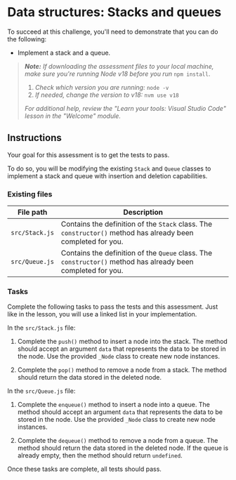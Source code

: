 # Data structures: Stacks and queues

To succeed at this challenge, you'll need to demonstrate that you can do the following:

- Implement a stack and a queue.

> _**Note:** If downloading the assessment files to your local machine, make sure you're running Node v18 before you run_ `npm install`.
> 
> 1. _Check which version you are running:_ `node -v`
> 2. _If needed, change the version to v18:_ `nvm use v18`
> 
> _For additional help, review the "Learn your tools: Visual Studio Code" lesson in the "Welcome" module._

## Instructions

Your goal for this assessment is to get the tests to pass.

To do so, you will be modifying the existing `Stack` and `Queue` classes to implement a stack and queue with insertion and deletion capabilities.

### Existing files

|File path|Description|
|---|---|
|`src/Stack.js`|Contains the definition of the `Stack` class. The `constructor()` method has already been completed for you.|
|`src/Queue.js`|Contains the definition of the `Queue` class. The `constructor()` method has already been completed for you.|

### Tasks

Complete the following tasks to pass the tests and this assessment. Just like in the lesson, you will use a linked list in your implementation.

In the `src/Stack.js` file:

1. Complete the `push()` method to insert a node into the stack. The method should accept an argument `data` that represents the data to be stored in the node. Use the provided `_Node` class to create new node instances.
    
2. Complete the `pop()` method to remove a node from a stack. The method should return the data stored in the deleted node.
    

In the `src/Queue.js` file:

1. Complete the `enqueue()` method to insert a node into a queue. The method should accept an argument `data` that represents the data to be stored in the node. Use the provided `_Node` class to create new node instances.
    
2. Complete the `dequeue()` method to remove a node from a queue. The method should return the data stored in the deleted node. If the queue is already empty, then the method should return `undefined`.
    

Once these tasks are complete, all tests should pass.